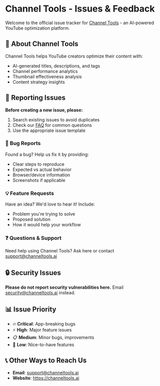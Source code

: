 # Channel Tools - Issues & Feedback

  Welcome to the official issue tracker for [Channel Tools](https://channeltools.ai) - an AI-powered YouTube
  optimization platform.

  ## 🚀 About Channel Tools

  Channel Tools helps YouTube creators optimize their content with:
  - AI-generated titles, descriptions, and tags
  - Channel performance analytics
  - Thumbnail effectiveness analysis
  - Content strategy insights

  ## 📝 Reporting Issues

  **Before creating a new issue, please:**
  1. Search existing issues to avoid duplicates
  2. Check our [FAQ](docs/FAQ.md) for common questions
  3. Use the appropriate issue template

  ### 🐛 Bug Reports
  Found a bug? Help us fix it by providing:
  - Clear steps to reproduce
  - Expected vs actual behavior
  - Browser/device information
  - Screenshots if applicable

  ### 💡 Feature Requests
  Have an idea? We'd love to hear it! Include:
  - Problem you're trying to solve
  - Proposed solution
  - How it would help your workflow

  ### ❓ Questions & Support
  Need help using Channel Tools? Ask here or contact support@channeltools.ai

  ## 🔒 Security Issues

  **Please do not report security vulnerabilities here.** Email security@channeltools.ai instead.

  ## 📊 Issue Priority

  - 🔥 **Critical**: App-breaking bugs
  - ⚡ **High**: Major feature issues
  - 📋 **Medium**: Minor bugs, improvements
  - 💭 **Low**: Nice-to-have features

  ## 📞 Other Ways to Reach Us

  - **Email**: support@channeltools.ai
  - **Website**: https://channeltools.ai
